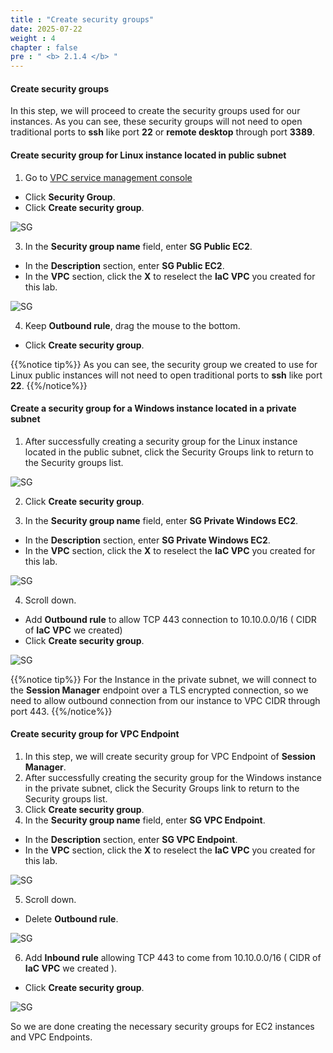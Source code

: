 ```yaml
---
title : "Create security groups"
date: 2025-07-22
weight : 4
chapter : false
pre : " <b> 2.1.4 </b> "
---
```


#### Create security groups

In this step, we will proceed to create the security groups used for our instances. As you can see, these security groups will not need to open traditional ports to **ssh** like port **22** or **remote desktop** through port **3389**.

#### Create security group for Linux instance located in public subnet

1. Go to [VPC service management console](https://console.aws.amazon.com/vpc)
  + Click **Security Group**.
  + Click **Create security group**.

![SG](/images/imageAWS/sg1.png)

3. In the **Security group name** field, enter **SG Public EC2**.
  + In the **Description** section, enter **SG Public EC2**.
  + In the **VPC** section, click the **X** to reselect the **IaC VPC** you created for this lab.

![SG](/images/imageAWS/sg2.png)

4. Keep **Outbound rule**, drag the mouse to the bottom.
  + Click **Create security group**.

{{%notice tip%}}
As you can see, the security group we created to use for Linux public instances will not need to open traditional ports to **ssh** like port **22**.
{{%/notice%}}


#### Create a security group for a Windows instance located in a private subnet

1. After successfully creating a security group for the Linux instance located in the public subnet, click the Security Groups link to return to the Security groups list.

![SG](/images/imageAWS/sg3.png)

2. Click **Create security group**.

3. In the **Security group name** field, enter **SG Private Windows EC2**.
  + In the **Description** section, enter **SG Private Windows EC2**.
  + In the **VPC** section, click the **X** to reselect the **IaC VPC** you created for this lab.

![SG](/images/imageAWS/sg4.png)

4. Scroll down.
  + Add **Outbound rule** to allow TCP 443 connection to 10.10.0.0/16 ( CIDR of **IaC VPC** we created)
  + Click **Create security group**.

![SG](/images/imageAWS/sg5.png)

{{%notice tip%}}
For the Instance in the private subnet, we will connect to the **Session Manager** endpoint over a TLS encrypted connection, so we need to allow outbound connection from our instance to VPC CIDR through port 443.
{{%/notice%}}


#### Create security group for VPC Endpoint

1. In this step, we will create security group for VPC Endpoint of **Session Manager**.
2. After successfully creating the security group for the Windows instance in the private subnet, click the Security Groups link to return to the Security groups list.
3. Click **Create security group**.
4. In the **Security group name** field, enter **SG VPC Endpoint**.
  + In the **Description** section, enter **SG VPC Endpoint**.
  + In the **VPC** section, click the **X** to reselect the **IaC VPC** you created for this lab.

![SG](/images/imageAWS/sg6.png)

5. Scroll down.
  + Delete **Outbound rule**.
  
![SG](/images/imageAWS/sg7.png)

6. Add **Inbound rule** allowing TCP 443 to come from 10.10.0.0/16 ( CIDR of **IaC VPC** we created ).
  + Click **Create security group**.

![SG](/images/imageAWS/sg9.png)

So we are done creating the necessary security groups for EC2 instances and VPC Endpoints.